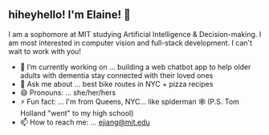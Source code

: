 ## hiheyhello! I'm Elaine! 👋

I am a sophomore at MIT studying Artificial Intelligence & Decision-making. I am most interested in computer vision and full-stack development. I can't wait to work with you!

- 🔭 I’m currently working on ... building a web chatbot app to help older adults with dementia stay connected with their loved ones
- 💬 Ask me about ... best bike routes in NYC + pizza recipes
- 😄 Pronouns: ... she/her/hers
- ⚡ Fun fact: ... I'm from Queens, NYC... like spiderman 🕸️ (P.S. Tom Holland "went" to my high school)
- 📫 How to reach me: ... ejiang@mit.edu
